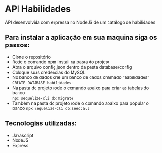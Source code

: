 # API Habilidades
API desenvolvida com expressa no NodeJS de um catálogo de habilidades


## Para instalar a aplicação em sua maquina siga os passos:
- Clone o repositório
- Rode o comando npm install na pasta do projeto
- Abra o arquivo config.json dentro da pasta database/config
- Coloque suas credencias do MySQL
- No banco de dados crie um banco de dados chamado "habilidades"\
  `CREATE DATABASE habilidades;`
- Na pasta do projeto rode o comando abaixo para criar as tabelas do banco\
  `npx sequelize-cli db:migrate`
- Também na pasta do projeto rode o comando abaixo para popular o banco
  `npx sequelize-cli db:seed:all`


## Tecnologias utilizadas:
- Javascript
- NodeJS
- Express
